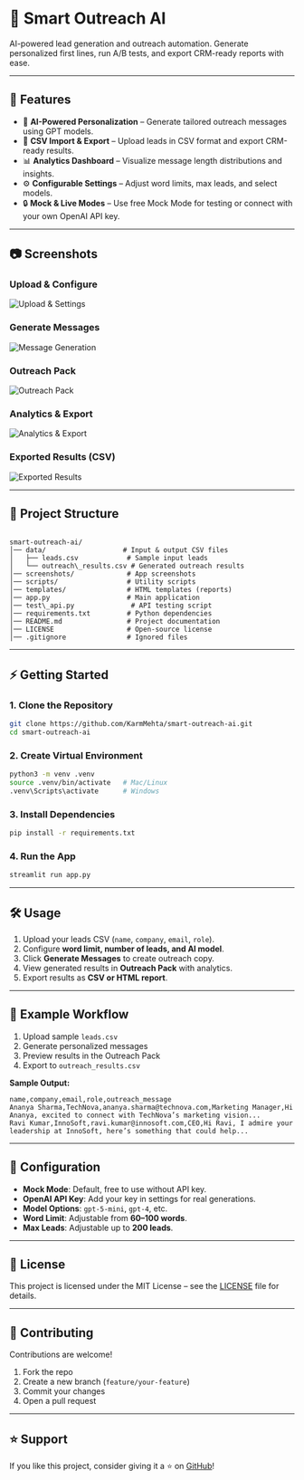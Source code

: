 # 🚀 Smart Outreach AI

AI-powered lead generation and outreach automation. Generate personalized first lines, run A/B tests, and export CRM-ready reports with ease.

---

## 📌 Features
- 🤖 **AI-Powered Personalization** – Generate tailored outreach messages using GPT models.  
- 📂 **CSV Import & Export** – Upload leads in CSV format and export CRM-ready results.  
- 📊 **Analytics Dashboard** – Visualize message length distributions and insights.  
- ⚙️ **Configurable Settings** – Adjust word limits, max leads, and select models.  
- 🔒 **Mock & Live Modes** – Use free Mock Mode for testing or connect with your own OpenAI API key.  

---

## 📷 Screenshots

### Upload & Configure
![Upload & Settings](screenshots/SS1.png)

### Generate Messages
![Message Generation](screenshots/SS2.png)

### Outreach Pack
![Outreach Pack](screenshots/SS3.png)

### Analytics & Export
![Analytics & Export](screenshots/SS4.png)

### Exported Results (CSV)
![Exported Results](screenshots/SS5_Downloaded%20CSV.png)

---

## 📂 Project Structure
```

smart-outreach-ai/
│── data/                   # Input & output CSV files
│   ├── leads.csv            # Sample input leads
│   └── outreach\_results.csv # Generated outreach results
│── screenshots/             # App screenshots
│── scripts/                 # Utility scripts
│── templates/               # HTML templates (reports)
│── app.py                   # Main application
│── test\_api.py              # API testing script
│── requirements.txt         # Python dependencies
│── README.md                # Project documentation
│── LICENSE                  # Open-source license
│── .gitignore               # Ignored files

````

---

## ⚡ Getting Started

### 1. Clone the Repository
```bash
git clone https://github.com/KarmMehta/smart-outreach-ai.git
cd smart-outreach-ai
````

### 2. Create Virtual Environment

```bash
python3 -m venv .venv
source .venv/bin/activate   # Mac/Linux
.venv\Scripts\activate      # Windows
```

### 3. Install Dependencies

```bash
pip install -r requirements.txt
```

### 4. Run the App

```bash
streamlit run app.py
```

---

## 🛠️ Usage

1. Upload your leads CSV (`name`, `company`, `email`, `role`).
2. Configure **word limit, number of leads, and AI model**.
3. Click **Generate Messages** to create outreach copy.
4. View generated results in **Outreach Pack** with analytics.
5. Export results as **CSV or HTML report**.

---

## 🧪 Example Workflow

1. Upload sample `leads.csv`
2. Generate personalized messages
3. Preview results in the Outreach Pack
4. Export to `outreach_results.csv`

**Sample Output:**

```csv
name,company,email,role,outreach_message
Ananya Sharma,TechNova,ananya.sharma@technova.com,Marketing Manager,Hi Ananya, excited to connect with TechNova’s marketing vision...
Ravi Kumar,InnoSoft,ravi.kumar@innosoft.com,CEO,Hi Ravi, I admire your leadership at InnoSoft, here’s something that could help...
```

---

## 🔧 Configuration

* **Mock Mode**: Default, free to use without API key.
* **OpenAI API Key**: Add your key in settings for real generations.
* **Model Options**: `gpt-5-mini`, `gpt-4`, etc.
* **Word Limit**: Adjustable from **60–100 words**.
* **Max Leads**: Adjustable up to **200 leads**.

---

## 📜 License

This project is licensed under the MIT License – see the [LICENSE](LICENSE) file for details.

---

## 🤝 Contributing

Contributions are welcome!

1. Fork the repo
2. Create a new branch (`feature/your-feature`)
3. Commit your changes
4. Open a pull request

---

## ⭐ Support

If you like this project, consider giving it a ⭐ on [GitHub](https://github.com/KarmMehta/smart-outreach-ai)!

```